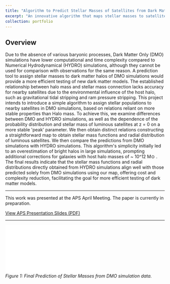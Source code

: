```yaml
---
title: "Algorithm to Predict Stellar Masses of Satellites from Dark Matter Only Simulations"
excerpt: "An innovative algorithm that maps stellar masses to satellite halos in Dark Matter Only (DMO) simulations. It reduces computational costs while maintaining consistency with hydrodynamical simulations for luminous satellites.<br/><img src='/files/Mfinal.pdf'>"
collection: portfolio
---
```


## Overview

Due to the absence of various baryonic processes, Dark Matter Only (DMO) simulations have lower computational and time complexity compared to Numerical Hydrodynamical (HYDRO) simulations, although they cannot be used for comparison with observations for the same reason. A prediction tool to assign stellar masses to dark matter halos of DMO simulations would provide a more efficient testing of new dark matter models. The established relationship between halo mass and stellar mass connection lacks accuracy for nearby satellites due to the environmental influence of the host halo, such as gravitational tidal stripping and ram pressure stripping. This project intends to introduce a simple algorithm to assign stellar populations to nearby satellites in DMO simulations, based on relations reliant on more stable properties than Halo mass. To achieve this, we examine differences between DMO and HYDRO simulations, as well as the dependence of the probability distribution and stellar mass of luminous satellites at z = 0 on a more stable 'peak' parameter. We then obtain distinct relations constructing a straightforward map to obtain stellar mass functions and radial distribution of luminous satellites. We then compare the predictions from DMO simulations with HYDRO simulations. This algorithm's simplicity initially led to an overestimation of bright halos in large simulations, prompting additional corrections for galaxies with host halo masses of ~ 10^12 M⊙ . The final results indicate that the stellar mass functions and radial distributions directly obtained from HYDRO simulations align well with those predicted solely from DMO simulations using our map, offering cost and complexity reduction, facilitating the goal for more efficient testing of dark matter models.
          
---


This work was presented at the APS April Meeting. The paper is currently in preparation. 

[View APS Presentation Slides (PDF)](/files/GFG%20Meeting%20presentation.pdf)

---


![Final Prediction of Stellar Masses](/files/Mfinal.pdf)  
*Figure 1: Final Prediction of Stellar Masses from DMO simulation data.*

